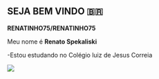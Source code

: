 ## SEJA BEM VINDO 🇧🇷


**RENATINHO75/RENATINHO75** 

Meu nome é **Renato Spekaliski**

-Estou estudando no Colégio luiz de Jesus Correia

![](https://media1.tenor.com/m/vEiEa0sHvcUAAAAC/faz-ol-lula.gif)
